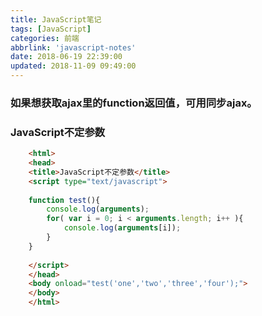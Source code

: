 ```yaml
---
title: JavaScript笔记
tags: [JavaScript]
categories: 前端
abbrlink: 'javascript-notes'
date: 2018-06-19 22:39:00
updated: 2018-11-09 09:49:00
---
```


### 如果想获取ajax里的function返回值，可用同步ajax。

### JavaScript不定参数
``` html
    <html>
    <head>
    <title>JavaScript不定参数</title>
    <script type="text/javascript">
     
    function test(){
        console.log(arguments);
        for( var i = 0; i < arguments.length; i++ ){
            console.log(arguments[i]);
        }
    }
     
    </script>
    </head>
    <body onload="test('one','two','three','four');">
    </body>
    </html>
```
